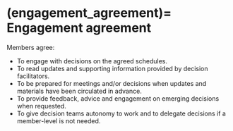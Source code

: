 (engagement_agreement)=
Engagement agreement
====================

Members agree:

- To engage with decisions on the agreed schedules.
- To read updates and supporting information provided by decision facilitators.
- To be prepared for meetings and/or decisions when updates and materials have been circulated in advance.
- To provide feedback, advice and engagement on emerging decisions when requested.
- To give decision teams autonomy to work and to delegate decisions if a member-level is not needed.